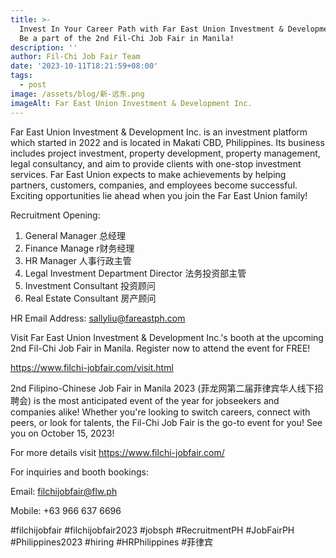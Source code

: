```yaml
---
title: >-
  Invest In Your Career Path with Far East Union Investment & Development Inc.:
  Be a part of the 2nd Fil-Chi Job Fair in Manila!
description: ''
author: Fil-Chi Job Fair Team
date: '2023-10-11T18:21:59+08:00'
tags:
  - post
image: /assets/blog/新-远东.png
imageAlt: Far East Union Investment & Development Inc.
---
```

Far East Union Investment & Development Inc. is an investment platform which started in 2022 and is located in Makati CBD, Philippines. Its business includes project investment, property development, property management, legal consultancy, and aim to provide clients with one-stop investment services. Far East Union expects to make achievements by helping partners, customers, companies, and employees become successful. Exciting opportunities lie ahead when you join the Far East Union family!

Recruitment Opening:

1. General Manager 总经理
2. Finance Manage r财务经理
3. HR Manager 人事行政主管
4. Legal Investment Department Director 法务投资部主管
5. Investment Consultant 投资顾问
6. Real Estate Consultant 房产顾问

HR Email Address: sallyliu@fareastph.com

Visit Far East Union Investment & Development Inc.'s booth at the upcoming 2nd Fil-Chi Job Fair in Manila. Register now to attend the event for FREE!

<https://www.filchi-jobfair.com/visit.html>

2nd Filipino-Chinese Job Fair in Manila 2023 (菲龙网第二届菲律宾华人线下招聘会) is the most anticipated event of the year for jobseekers and companies alike! Whether you're looking to switch careers, connect with peers, or look for talents, the Fil-Chi Job Fair is the go-to event for you! See you on October 15, 2023!

For more details visit <https://www.filchi-jobfair.com/>

For inquiries and booth bookings:

Email: filchijobfair@flw.ph

Mobile: +63 966 637 6696

\#filchijobfair #filchijobfair2023 #jobsph #RecruitmentPH #JobFairPH #Philippines2023 #hiring #HRPhilippines #菲律宾
